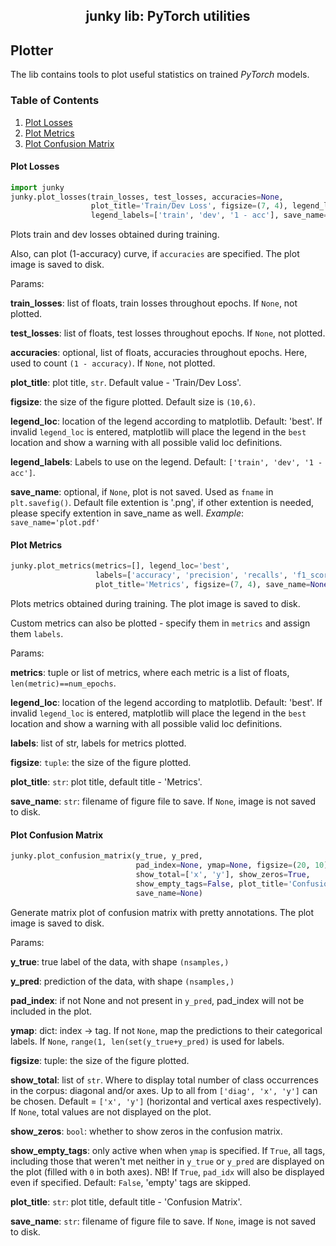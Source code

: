<h2 align="center">junky lib: PyTorch utilities</h2>

## Plotter

The lib contains tools to plot useful statistics on trained *PyTorch* models.

### Table of Contents

1. [Plot Losses](#loss)
2. [Plot Metrics](#metrics)
3. [Plot Confusion Matrix](#confusion)

#### Plot Losses <a name="loss"></a>

```python
import junky
junky.plot_losses(train_losses, test_losses, accuracies=None, 
                  plot_title='Train/Dev Loss', figsize=(7, 4), legend_loc='best',
                  legend_labels=['train', 'dev', '1 - acc'], save_name=None)
```

Plots train and dev losses obtained during training.

Also, can plot (1-accuracy) curve, if `accuracies` are specified.
The plot image is saved to disk.

Params:

**train_losses**:   list of floats, train losses throughout epochs.
If `None`, not plotted.

**test_losses**:    list of floats, test losses throughout epochs.
If `None`, not plotted.

**accuracies**:     optional, list of floats, accuracies throughout epochs.
Here, used to count `(1 - accuracy)`. If `None`, not plotted.

**plot_title**:     plot title, `str`. Default value - 'Train/Dev Loss'.

**figsize**:        the size of the figure plotted. Default size is `(10,6)`.

**legend_loc**:     location of the legend according to matplotlib.
Default: 'best'. If invalid `legend_loc` is entered, matplotlib will place 
the legend in the `best` location and show a warning with all possible 
valid loc definitions.

**legend_labels**:  Labels to use on the legend. Default: `['train', 'dev', '1 - acc']`.

**save_name**:      optional, if `None`, plot is not saved. 
Used as `fname` in `plt.savefig()`. Default file extention is '.png', 
if other extention is needed, please specify extention in save_name as well. 
*Example*: ``save_name='plot.pdf'``

#### Plot Metrics <a name="metrics"></a>

```python
junky.plot_metrics(metrics=[], legend_loc='best',
                   labels=['accuracy', 'precision', 'recalls', 'f1_score'],
                   plot_title='Metrics', figsize=(7, 4), save_name=None)
```
Plots metrics obtained during training. The plot image is saved to disk.

Custom metrics can also be plotted - specify them in `metrics` and assign them `labels`.

Params:

**metrics**:        tuple or list of metrics, where each metric is 
a list of floats, `len(metric)==num_epochs`.

**legend_loc**:     location of the legend according to matplotlib.
Default: 'best'. If invalid `legend_loc` is entered, matplotlib will place 
the legend in the `best` location and show a warning with all possible 
valid loc definitions.

**labels**:         list of str, labels for metrics plotted.

**figsize**:        `tuple`: the size of the figure plotted.

**plot_title**:     `str`: plot title, default title - 'Metrics'.

**save_name**:      `str`: filename of figure file to save. 
If `None`, image is not saved to disk.

#### Plot Confusion Matrix <a name="confusion"></a>

```python
junky.plot_confusion_matrix(y_true, y_pred, 
                            pad_index=None, ymap=None, figsize=(20, 10),
                            show_total=['x', 'y'], show_zeros=True,
							show_empty_tags=False, plot_title='Confusion Matrix', 
							save_name=None)
```
Generate matrix plot of confusion matrix with pretty annotations.
The plot image is saved to disk.

Params:

**y_true**:        true label of the data, with shape `(nsamples,)`

**y_pred**:        prediction of the data, with shape `(nsamples,)`

**pad_index**:     if not None and not present in `y_pred`, pad_index will not be 
included in the plot.

**ymap**:          dict: index -> tag. If not `None`, map the predictions to their categorical labels.
If `None`, `range(1, len(set(y_true+y_pred)` is used for labels.

**figsize**:       tuple: the size of the figure plotted.

**show_total**:    list of `str`. Where to display total number of class occurrences 
in the corpus: diagonal and/or axes. Up to all from `['diag', 'x', 'y']` can be chosen.
Default = `['x', 'y']` (horizontal and vertical axes respectively).
If `None`, total values are not displayed on the plot.

**show_zeros**:    `bool`: whether to show zeros in the confusion matrix.

**show_empty_tags**:    only active when when `ymap` is specified. 
If `True`, all tags, including those that weren't met neither in `y_true` or `y_pred` 
are displayed on the plot (filled with `0` in both axes). 
NB! If `True`, `pad_idx` will also be displayed even if specified.
Default: `False`, 'empty' tags are skipped.

**plot_title**:    `str`: plot title, default title - 'Confusion Matrix'.

**save_name**:     `str`: filename of figure file to save. If `None`, 
image is not saved to disk.
